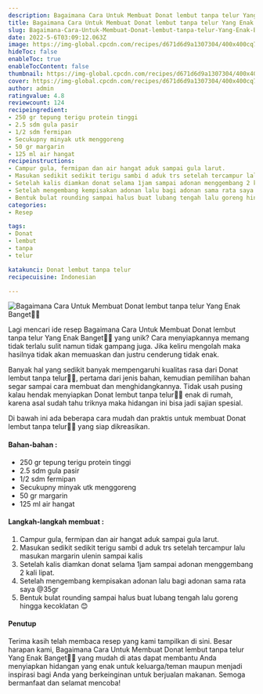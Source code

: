 ```yaml
---
description: Bagaimana Cara Untuk Membuat Donat lembut tanpa telur Yang Enak Banget"
title: Bagaimana Cara Untuk Membuat Donat lembut tanpa telur Yang Enak Banget
slug: Bagaimana-Cara-Untuk-Membuat-Donat-lembut-tanpa-telur-Yang-Enak-Banget
date: 2022-5-6T03:09:12.063Z
image: https://img-global.cpcdn.com/recipes/d671d6d9a1307304/400x400cq70/photo.jpg
hideToc: false
enableToc: true
enableTocContent: false
thumbnail: https://img-global.cpcdn.com/recipes/d671d6d9a1307304/400x400cq70/photo.jpg
cover: https://img-global.cpcdn.com/recipes/d671d6d9a1307304/400x400cq70/photo.jpg
author: admin
ratingvalue: 4.8
reviewcount: 124
recipeingredient:
- 250 gr tepung terigu protein tinggi
- 2.5 sdm gula pasir
- 1/2 sdm fermipan
- Secukupny minyak utk menggoreng
- 50 gr margarin
- 125 ml air hangat
recipeinstructions:
- Campur gula, fermipan dan air hangat aduk sampai gula larut.
- Masukan sedikit sedikit terigu sambi d aduk trs setelah tercampur lalu masukan margarin ulenin sampai kalis
- Setelah kalis diamkan donat selama 1jam sampai adonan menggembang 2 kali lipat.
- Setelah mengembang kempisakan adonan lalu bagi adonan sama rata saya @35gr
- Bentuk bulat rounding sampai halus buat lubang tengah lalu goreng hingga kecoklatan 😊
categories:
- Resep

tags:
- Donat
- lembut
- tanpa
- telur

katakunci: Donat lembut tanpa telur
recipecuisine: Indonesian

---
```


![Bagaimana Cara Untuk Membuat Donat lembut tanpa telur Yang Enak Banget👩‍🍳](https://img-global.cpcdn.com/recipes/d671d6d9a1307304/400x400cq70/photo.jpg)

Lagi mencari ide resep Bagaimana Cara Untuk Membuat Donat lembut tanpa telur Yang Enak Banget👩‍🍳 yang unik? Cara menyiapkannya memang tidak terlalu sulit namun tidak gampang juga. Jika keliru mengolah maka hasilnya tidak akan memuaskan dan justru cenderung tidak enak.

Banyak hal yang sedikit banyak mempengaruhi kualitas rasa dari Donat lembut tanpa telur👩‍🍳, pertama dari jenis bahan, kemudian pemilihan bahan segar sampai cara membuat dan menghidangkannya. Tidak usah pusing kalau hendak menyiapkan Donat lembut tanpa telur👩‍🍳 enak di rumah, karena asal sudah tahu triknya maka hidangan ini bisa jadi sajian spesial.

Di bawah ini ada beberapa cara mudah dan praktis untuk membuat Donat lembut tanpa telur👩‍🍳 yang siap dikreasikan.

<!--inarticleads1-->

#### Bahan-bahan :

- 250 gr tepung terigu protein tinggi
- 2.5 sdm gula pasir
- 1/2 sdm fermipan
- Secukupny minyak utk menggoreng
- 50 gr margarin
- 125 ml air hangat

<!--inarticleads2-->

#### Langkah-langkah membuat :

1. Campur gula, fermipan dan air hangat aduk sampai gula larut.
1. Masukan sedikit sedikit terigu sambi d aduk trs setelah tercampur lalu masukan margarin ulenin sampai kalis
1. Setelah kalis diamkan donat selama 1jam sampai adonan menggembang 2 kali lipat.
1. Setelah mengembang kempisakan adonan lalu bagi adonan sama rata saya @35gr
1. Bentuk bulat rounding sampai halus buat lubang tengah lalu goreng hingga kecoklatan 😊

#### Penutup

Terima kasih telah membaca resep yang kami tampilkan di sini. Besar harapan kami, Bagaimana Cara Untuk Membuat Donat lembut tanpa telur Yang Enak Banget👩‍🍳 yang mudah di atas dapat membantu Anda menyiapkan hidangan yang enak untuk keluarga/teman maupun menjadi inspirasi bagi Anda yang berkeinginan untuk berjualan makanan. Semoga bermanfaat dan selamat mencoba!